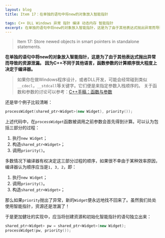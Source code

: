 ```yaml
---
layout: blog
title: Item 17：在单独的语句中将new的对象放入智能指针

tags: C++ DLL Windows 异常 指针 编译 动态内存 智能指针
excerpt: 在单独的语句中将new的对象放入智能指针，这是为了由于其他表达式抛出异常而导致的资源泄漏。因为C++不同于其他语言，函数参数的计算顺序很大程度上决定于编译器。
---
```


> Item 17: Store newed objects in smart pointers in standalone statements.

**在单独的语句中将new的对象放入智能指针，这是为了由于其他表达式抛出异常而导致的资源泄漏。
因为C++不同于其他语言，函数参数的计算顺序很大程度上决定于编译器。**

> 如果你在做Windows程序设计，或者DLL开发，可能会经常碰到类似`__cdecl`，`__stdcall`等关键字。它们便是来指定参数入栈顺序的。
> 关于函数和参数的讨论可以参考：[C++手稿：函数与参数][args]

还是举个例子比较清晰：

```cpp
processWidget(shared_ptr<Widget>(new Widget), priority());
```

上述代码中，在`processWidget`函数被调用之前参数会首先得到计算。可以认为包括三部分的过程：

1. 执行`new Widget`；
2. 构造`shared_ptr<Widget>`；
3. 调用`priority()`。

多数情况下编译器有权决定这三部分过程的顺序，如果很不幸由于某种效率原因，编译器认为顺序应当是`1, 3, 2`，即：

1. 执行`new Widget`；
2. 调用`priority()`。
3. 构造`shared_ptr<Widget>`；

那么如果`priority`抛出了异常，新的`Widget`便永远地找不回来了。虽然我们处处使用智能指针，资源还是泄漏了！

于是更加健壮的实现中，应当将创建资源和初始化智能指针的语句独立出来：

```cpp
shared_ptr<Widget> pw = shared_ptr<Widget>(new Widget);
processWidget(pw, priority());
```

[args]: /2015/07/07/cpp-functions-and-arguments.html
